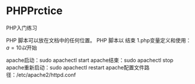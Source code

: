 # PHPPrctice
PHP入门练习

PHP 脚本可以放在文档中的任何位置。
PHP 脚本以 <?php 开始，以 ?> 结束
1.php变量定义和使用：$a=10以$开始

apache启动：sudo apachectl start
apache结束：sudo apachectl stop
apache重新启动：sudo apachectl restart
apache配置文件路径：/etc/apache2/httpd.conf
